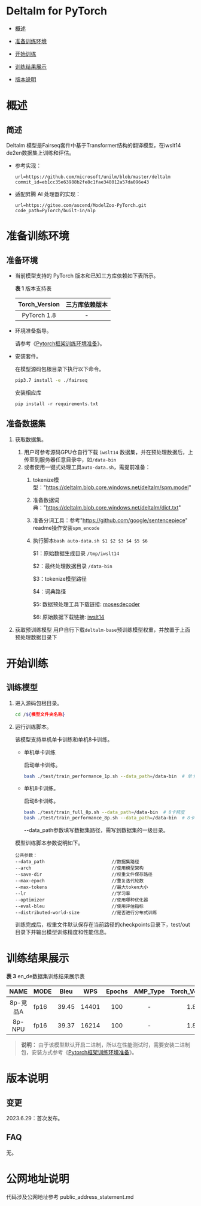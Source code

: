 # Deltalm for PyTorch

- [概述](概述.md)

- [准备训练环境](准备训练环境.md)

- [开始训练](开始训练.md)

- [训练结果展示](训练结果展示.md)

- [版本说明](版本说明.md)


# 概述

## 简述

Deltalm 模型是Fairseq套件中基于Transformer结构的翻译模型，在iwslt14 de2en数据集上训练和评估。

- 参考实现：

  ```
  url=https://github.com/microsoft/unilm/blob/master/deltalm
  commit_id=eb1cc35e63988b2fe8c1fae348012a57da096e43
  ```

- 适配昇腾 AI 处理器的实现：

  ```
  url=https://gitee.com/ascend/ModelZoo-PyTorch.git
  code_path=PyTorch/built-in/nlp
  ```


# 准备训练环境

## 准备环境

- 当前模型支持的 PyTorch 版本和已知三方库依赖如下表所示。

  **表 1**  版本支持表

  | Torch_Version      | 三方库依赖版本                                 |
  | :--------: | :----------------------------------------------------------: |
  | PyTorch 1.8 | - |

- 环境准备指导。

  请参考《[Pytorch框架训练环境准备](https://www.hiascend.com/document/detail/zh/ModelZoo/pytorchframework/ptes)》。

- 安装套件。

  在模型源码包根目录下执行以下命令。
  ```bash
  pip3.7 install -e ./fairseq
  ```
  安装相应库
  ```
  pip install -r requirements.txt
  ```


## 准备数据集

1. 获取数据集。

    1. 用户可参考源码GPU仓自行下载 `iwslt14` 数据集，并在预处理数据后，上传至到服务器任意目录中，如`/data-bin`
    2. 或者使用一键式处理工具`auto-data.sh`，需提前准备：
       1. tokenize模型："https://deltalm.blob.core.windows.net/deltalm/spm.model"
       2. 准备数据词典："https://deltalm.blob.core.windows.net/deltalm/dict.txt"
       3. 准备分词工具：参考"https://github.com/google/sentencepiece" readme操作安装`spm_encode `
       4. 执行脚本`bash auto-data.sh $1 $2 $3 $4 $5 $6`

          $1：原始数据生成目录 `/tmp/iwslt14`

          $2：最终处理数据目录 `/data-bin`

          $3：tokenize模型路径

          $4：词典路径
          
          $5: 数据预处理工具下载链接: [mosesdecoder](https://github.com/moses-smt/mosesdecoder.git)
          
          $6: 原始数据下载链接: [iwslt14](http://dl.fbaipublicfiles.com/fairseq/data/iwslt14/de-en.tgz)

2. 获取预训练模型
  用户自行下载`deltalm-base`预训练模型权重，并放置于上面预处理数据目录下
# 开始训练

## 训练模型

1. 进入源码包根目录。

   ```bash
   cd /${模型文件夹名称}
   ```

2. 运行训练脚本。

    该模型支持单机单卡训练和单机8卡训练。

    - 单机单卡训练

      启动单卡训练。

      ```bash
      bash ./test/train_performance_1p.sh --data_path=/data-bin  # 单卡性能
      ```

    - 单机8卡训练。

      启动8卡训练。

      ```bash
      bash ./test/train_full_8p.sh --data_path=/data-bin  # 8卡精度
      bash ./test/train_performance_8p.sh --data_path=/data-bin  # 8卡性能
      ```

      --data_path参数填写数据集路径，需写到数据集的一级目录。


    模型训练脚本参数说明如下。

    ```
    公共参数：
    --data_path                         //数据集路径
    --arch                              //使用模型架构
    --save-dir                          //权重文件保存路径
    --max-epoch                         //重复迭代轮数
    --max-tokens                        //最大token大小
    --lr                                //学习率
    --optimizer                         //使用哪种优化器
    --eval-bleu                         //使用评估指标
    --distributed-world-size            //是否进行分布式训练
    ```

    训练完成后，权重文件默认保存在当前路径的checkpoints目录下，test/out目录下并输出模型训练精度和性能信息。

# 训练结果展示

**表 3**  en_de数据集训练结果展示表

| NAME  | MODE | Bleu  | WPS  | Epochs | AMP_Type | Torch_Version |
| :---: |------|:-----:|:----:| :---: | :---: | :---: |
| 8p-竞品A | fp16 | 39.45 | 14401 | 100 | - | 1.8 |
| 8p-NPU | fp16 | 39.37 | 16214 | 100 | - | 1.8 |

> **说明：**
   >由于该模型默认开启二进制，所以在性能测试时，需要安装二进制包，安装方式参考《[Pytorch框架训练环境准备](https://www.hiascend.com/document/detail/zh/ModelZoo/pytorchframework/ptes)》。


# 版本说明

## 变更

2023.6.29：首次发布。

## FAQ

无。

# 公网地址说明

代码涉及公网地址参考 public_address_statement.md